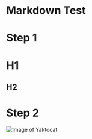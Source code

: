 # Markdown Test
# Step 1
# H1
## H2

# Step 2
![Image of Yaktocat](https://octodex.github.com/images/yaktocat.png)
